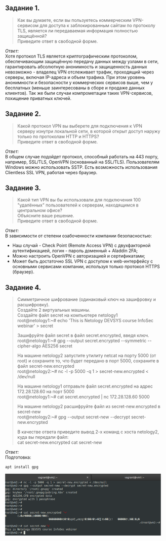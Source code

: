 ## Задание 1.
> Как вы думаете, если вы пользуетесь коммерческим VPN-сервисом для доступа к заблокированным сайтам по протоколу TLS, является ли передаваемая информация полностью защищённой?  
> Приведите ответ в свободной форме.

*Ответ:*  
Хотя протокол TLS является криптографическим протоколом, обеспечивающим защищённую передачу данных между узлами в сети, гарантировать абсолютную анонимность и защищенность данных невозможно - владелец VPN отслеживает трафик, проходящий через серверы, включая IP-адреса и объем трафика. При этом уровень анонимности и безопасности у коммерческих сервисов выше, чем у бесплатных (меньше заинтересованы в сборе и продаже данных клиентов). Так же были случаи компрометации таких VPN-сервисов, похищение приватных ключей.

## Задание 2.
> Какой протокол VPN вы выберете для подключения к VPN серверу изнутри локальной сети, в которой открыт доступ наружу только по протоколам HTTP и HTTPS?  
> Приведите ответ в свободной форме.

*Ответ:*  
В общем случае подойдет протокол, способный работать на 443 порту, например, SSL/TLS, OpenVPN (основанный на SSL/TLS). Пользователям Windows можно использовать SSTP. Есть возможность использования Clientless SSL VPN, работая через браузер.

## Задание 3.
> Какой тип VPN вы бы использовали для подключения 100 "удалённых" пользователей к серверам, находящимся в центральном офисе?  
> Объясните ваше решение.  
> Приведите ответ в свободной форме.

*Ответ:*  
В зависимости от степени озабоченности компании безопасностью:
- Наш случай - Check Point (Remote Access VPN) c двухфакторной аутентификацией, логин - пароль доменный + Aladdin 2FA;
- Можно настроить OpenVPN с авторизацией и сертификатами;
- Может быть достаточно SSL VPN с доступом к web-интерфейсу с основными сервисами компании, используя только протокол HTTPS (браузер).

## Задание 4.
> Симметричное шифрование (одинаковый ключ на зашифровку и расшифровку).  
> Создайте 2 виртуальных машины.  
> Создайте файл secret на компьютере netology1  
> root@netology1:~# echo 'This is Netology DEVSYS course InfoSec webinar' > secret
> 
> Зашифруйте файл secret в файл secret.encrypted, введя ключ.  
> root@netology1:~# gpg --output secret.encrypted --symmetric --cipher-algo AES256 secret
>  
> На машине netology2 запустите утилиту netcat на порту 5000 (от root) и сохраните то, что будет передано в порт 5000, сохраните в файл secret-new.encrypted  
> root@netology2:~# nc -l -p 5000 -q 1 > secret-new.encrypted < /dev/null
>  
> На машине netology1 отправьте файл secret.encrypted на адрес 172.28.128.60 на порт 5000  
> root@netology1:~# cat secret.encrypted | nc 172.28.128.60 5000
>  
> На машине netology2 расшифруйте файл из secret-new.encrypted в secret-new  
> root@netology2:~# gpg --output secret-new --decrypt secret-new.encrypted
>  
> В качестве ответа приведите вывод 2-х команд с хоста netology2, куда вы передали файл:  
> cat secret-new.encrypted
> cat secret-new

*Ответ:*  
Подготовка:
```sh
apt install gpg
```

![](_attachments/04.06.-4-1.png)